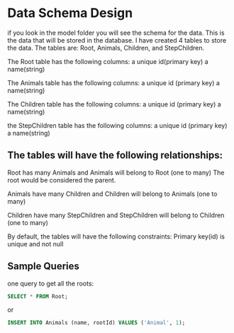 

# Data Schema Design

if you look in the model folder you will see the schema for the data. This is the data that will be stored in the database.
I have created 4 tables to store the data. The tables are: Root, Animals, Children, and StepChildren.

The Root table has the following columns:
a unique id(primary key)
a name(string)

The Animals table has the following columns:
a unique id (primary key)
a name(string)

The Children table has the following columns:
a unique id (primary key)
a name(string)

the StepChildren table has the following columns:
a unique id (primary key)
a name(string)


 ## The tables will have the following relationships:

Root has many Animals and Animals will belong to Root (one to many) The root would be considered the parent. 

Animals have many Children and Children will belong to Animals (one to many) 

Children have many StepChildren and StepChildren will belong to Children (one to many)

By default, the tables will have the following constraints:
Primary key(id) is unique and not null


## Sample Queries

one query to get all the roots:

<!-- get all data -->
```sql
SELECT * FROM Root;
```
or 

<!-- post an animal and associate it with root-->
```sql
INSERT INTO Animals (name, rootId) VALUES ('Animal', 1);
```

